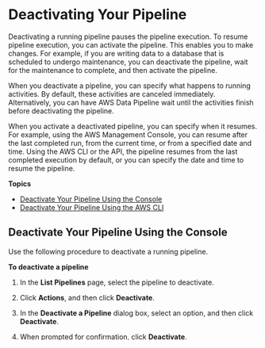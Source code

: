 # Deactivating Your Pipeline<a name="dp-deactivate-pipeline"></a>

Deactivating a running pipeline pauses the pipeline execution\. To resume pipeline execution, you can activate the pipeline\. This enables you to make changes\. For example, if you are writing data to a database that is scheduled to undergo maintenance, you can deactivate the pipeline, wait for the maintenance to complete, and then activate the pipeline\.

When you deactivate a pipeline, you can specify what happens to running activities\. By default, these activities are canceled immediately\. Alternatively, you can have AWS Data Pipeline wait until the activities finish before deactivating the pipeline\.

When you activate a deactivated pipeline, you can specify when it resumes\. For example, using the AWS Management Console, you can resume after the last completed run, from the current time, or from a specified date and time\. Using the AWS CLI or the API, the pipeline resumes from the last completed execution by default, or you can specify the date and time to resume the pipeline\.

**Topics**
+ [Deactivate Your Pipeline Using the Console](#dp-deactivate-pipeline-console)
+ [Deactivate Your Pipeline Using the AWS CLI](#dp-deactivate-pipeline-cli)

## Deactivate Your Pipeline Using the Console<a name="dp-deactivate-pipeline-console"></a>

Use the following procedure to deactivate a running pipeline\.

**To deactivate a pipeline**

1. In the **List Pipelines** page, select the pipeline to deactivate\.

1. Click **Actions**, and then click **Deactivate**\.

1. In the **Deactivate a Pipeline** dialog box, select an option, and then click **Deactivate**\.

1. When prompted for confirmation, click **Deactivate**\.

When you are ready to resume the pipeline runs, use the following procedure to activate the deactivated pipeline\.

**To activate a pipeline**

1. In the **List Pipelines** page, select the pipeline to activate\.

1. Click **Actions**, and then click **Activate**\.

1. In the **Activate a Pipeline** dialog box, select an option, and then choose **Activate**\.

## Deactivate Your Pipeline Using the AWS CLI<a name="dp-deactivate-pipeline-cli"></a>

Use the following [deactivate\-pipeline](http://docs.aws.amazon.com/cli/latest/reference/datapipeline/deactivate-pipeline.html) command to deactivate a pipeline:

```
aws datapipeline deactivate-pipeline --pipeline-id df-00627471SOVYZEXAMPLE
```

To deactivate the pipeline only after all running activities finish, add the `--no-cancel-active` option, as follows:

```
aws datapipeline deactivate-pipeline --pipeline-id df-00627471SOVYZEXAMPLE --no-cancel-active
```

When you are ready, you can resume the pipeline execution where it left off using the following [activate\-pipeline](http://docs.aws.amazon.com/cli/latest/reference/datapipeline/activate-pipeline.html) command:

```
aws datapipeline activate-pipeline --pipeline-id df-00627471SOVYZEXAMPLE
```

To start the pipeline from a specific date and time, add the `--start-timestamp` option, as follows:

```
aws datapipeline activate-pipeline --pipeline-id df-00627471SOVYZEXAMPLE --start-timestamp YYYY-MM-DDTHH:MM:SSZ
```